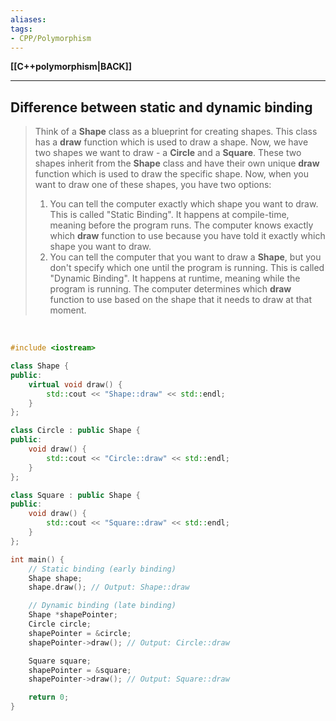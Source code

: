 ```yaml
---
aliases:
tags:
- CPP/Polymorphism
---
```

**[[C++polymorphism|BACK]]**

---
## Difference between static and dynamic binding
> Think of a **Shape** class as a blueprint for creating shapes. This class has a **draw** function which is used to draw a shape. Now, we have two shapes we want to draw - a **Circle** and a **Square**. These two shapes inherit from the **Shape** class and have their own unique **draw** function which is used to draw the specific shape. Now, when you want to draw one of these shapes, you have two options:
> 1. You can tell the computer exactly which shape you want to draw. This is called "Static Binding". It happens at compile-time, meaning before the program runs. The computer knows exactly which **draw** function to use because you have told it exactly which shape you want to draw.
> 2. You can tell the computer that you want to draw a **Shape**, but you don't specify which one until the program is running. This is called "Dynamic Binding". It happens at runtime, meaning while the program is running. The computer determines which **draw** function to use based on the shape that it needs to draw at that moment.

<br>

```cpp
#include <iostream>

class Shape {
public:
    virtual void draw() {
        std::cout << "Shape::draw" << std::endl;
    }
};

class Circle : public Shape {
public:
    void draw() {
        std::cout << "Circle::draw" << std::endl;
    }
};

class Square : public Shape {
public:
    void draw() {
        std::cout << "Square::draw" << std::endl;
    }
};

int main() {
    // Static binding (early binding)
    Shape shape;
    shape.draw(); // Output: Shape::draw

    // Dynamic binding (late binding)
    Shape *shapePointer;
    Circle circle;
    shapePointer = &circle;
    shapePointer->draw(); // Output: Circle::draw

    Square square;
    shapePointer = &square;
    shapePointer->draw(); // Output: Square::draw

    return 0;
}
```